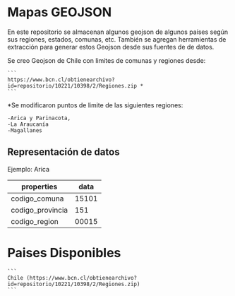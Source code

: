 # Mapas GEOJSON 

En este repositorio se almacenan algunos geojson de algunos países según sus regiones, estados, comunas, etc.
También se agregan herramientas de extracción para generar estos Geojson desde sus fuentes de de datos.

Se creo Geojson de Chile con limites de comunas y regiones desde:

	```
	https://www.bcn.cl/obtienearchivo?id=repositorio/10221/10398/2/Regiones.zip *
	```

*Se modificaron puntos de limite de las siguientes regiones:
	
	-Arica y Parinacota,
	-La Araucanía
	-Magallanes

## Representación de datos

Ejemplo: Arica

| properties | data |
| ------------- | ------------- |
| codigo_comuna  | 15101   |
| codigo_provincia | 151  |
| codigo_region | 00015  |



# Paises Disponibles
	
	```
	Chile (https://www.bcn.cl/obtienearchivo?id=repositorio/10221/10398/2/Regiones.zip)
	```